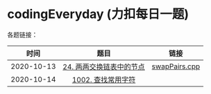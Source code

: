 # codingEveryday (力扣每日一题)

各题链接：

|    时间    |                             题目                             |                             链接                             |
| :--------: | :----------------------------------------------------------: | :----------------------------------------------------------: |
| 2020-10-13 | [24. 两两交换链表中的节点](https://leetcode-cn.com/problems/swap-nodes-in-pairs/) | [swapPairs.cpp](https://github.com/lugf027/luCodingInterviews/blob/master/src/codingEveryday/20201013_swapPairs/swapPairs.cpp) |
| 2020-10-14 | [1002. 查找常用字符](https://leetcode-cn.com/problems/find-common-characters/) |                                                              |
